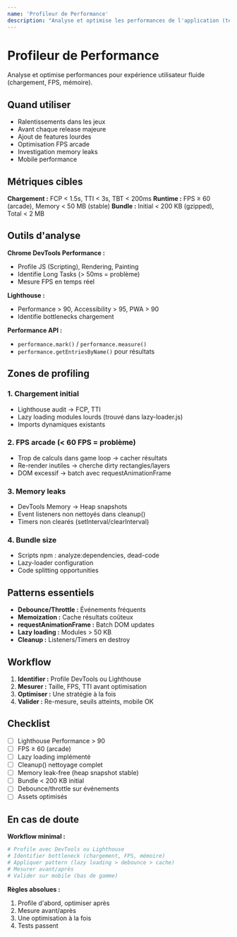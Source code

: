 ```yaml
---
name: 'Profileur de Performance'
description: "Analyse et optimise les performances de l'application (temps de chargement, FPS, mémoire, bottlenecks). Utiliser lors de ralentissements, avant release, ou optimisation des jeux arcade"
---
```


# Profileur de Performance

Analyse et optimise performances pour expérience utilisateur fluide (chargement, FPS, mémoire).

## Quand utiliser

- Ralentissements dans les jeux
- Avant chaque release majeure
- Ajout de features lourdes
- Optimisation FPS arcade
- Investigation memory leaks
- Mobile performance

## Métriques cibles

**Chargement :** FCP < 1.5s, TTI < 3s, TBT < 200ms
**Runtime :** FPS ≥ 60 (arcade), Memory < 50 MB (stable)
**Bundle :** Initial < 200 KB (gzipped), Total < 2 MB

## Outils d'analyse

**Chrome DevTools Performance :**
- Profile JS (Scripting), Rendering, Painting
- Identifie Long Tasks (> 50ms = problème)
- Mesure FPS en temps réel

**Lighthouse :**
- Performance > 90, Accessibility > 95, PWA > 90
- Identifie bottlenecks chargement

**Performance API :**
- `performance.mark()` / `performance.measure()`
- `performance.getEntriesByName()` pour résultats

## Zones de profiling

### 1. Chargement initial
- Lighthouse audit → FCP, TTI
- Lazy loading modules lourds (trouvé dans lazy-loader.js)
- Imports dynamiques existants

### 2. FPS arcade (< 60 FPS = problème)
- Trop de calculs dans game loop → cacher résultats
- Re-render inutiles → cherche dirty rectangles/layers
- DOM excessif → batch avec requestAnimationFrame

### 3. Memory leaks
- DevTools Memory → Heap snapshots
- Event listeners non nettoyés dans cleanup()
- Timers non clearés (setInterval/clearInterval)

### 4. Bundle size
- Scripts npm : analyze:dependencies, dead-code
- Lazy-loader configuration
- Code splitting opportunities

## Patterns essentiels

- **Debounce/Throttle :** Événements fréquents
- **Memoization :** Cache résultats coûteux
- **requestAnimationFrame :** Batch DOM updates
- **Lazy loading :** Modules > 50 KB
- **Cleanup :** Listeners/Timers en destroy

## Workflow

1. **Identifier :** Profile DevTools ou Lighthouse
2. **Mesurer :** Taille, FPS, TTI avant optimisation
3. **Optimiser :** Une stratégie à la fois
4. **Valider :** Re-mesure, seuils atteints, mobile OK

## Checklist

- [ ] Lighthouse Performance > 90
- [ ] FPS ≥ 60 (arcade)
- [ ] Lazy loading implémenté
- [ ] Cleanup() nettoyage complet
- [ ] Memory leak-free (heap snapshot stable)
- [ ] Bundle < 200 KB initial
- [ ] Debounce/throttle sur événements
- [ ] Assets optimisés

## En cas de doute

**Workflow minimal :**
```bash
# Profile avec DevTools ou Lighthouse
# Identifier bottleneck (chargement, FPS, mémoire)
# Appliquer pattern (lazy loading > debounce > cache)
# Mesurer avant/après
# Valider sur mobile (bas de gamme)
```

**Règles absolues :**
1. Profile d'abord, optimiser après
2. Mesure avant/après
3. Une optimisation à la fois
4. Tests passent
